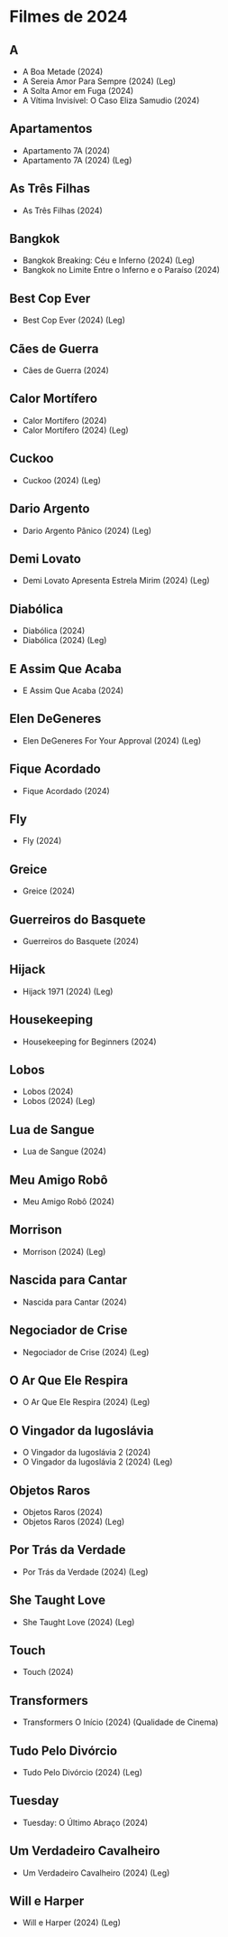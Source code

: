 # Filmes de 2024

## A
- A Boa Metade (2024)
- A Sereia Amor Para Sempre (2024) (Leg)
- A Solta Amor em Fuga (2024)
- A Vítima Invisível: O Caso Eliza Samudio (2024)

## Apartamentos
- Apartamento 7A (2024)
- Apartamento 7A (2024) (Leg)

## As Três Filhas
- As Três Filhas (2024)

## Bangkok
- Bangkok Breaking: Céu e Inferno (2024) (Leg)
- Bangkok no Limite Entre o Inferno e o Paraíso (2024)

## Best Cop Ever
- Best Cop Ever (2024) (Leg)

## Cães de Guerra
- Cães de Guerra (2024)

## Calor Mortífero
- Calor Mortífero (2024)
- Calor Mortífero (2024) (Leg)

## Cuckoo
- Cuckoo (2024) (Leg)

## Dario Argento
- Dario Argento Pânico (2024) (Leg)

## Demi Lovato
- Demi Lovato Apresenta Estrela Mirim (2024) (Leg)

## Diabólica
- Diabólica (2024)
- Diabólica (2024) (Leg)

## E Assim Que Acaba
- E Assim Que Acaba (2024)

## Elen DeGeneres
- Elen DeGeneres For Your Approval (2024) (Leg)

## Fique Acordado
- Fique Acordado (2024)

## Fly
- Fly (2024)

## Greice
- Greice (2024)

## Guerreiros do Basquete
- Guerreiros do Basquete (2024)

## Hijack
- Hijack 1971 (2024) (Leg)

## Housekeeping
- Housekeeping for Beginners (2024)

## Lobos
- Lobos (2024)
- Lobos (2024) (Leg)

## Lua de Sangue
- Lua de Sangue (2024)

## Meu Amigo Robô
- Meu Amigo Robô (2024)

## Morrison
- Morrison (2024) (Leg)

## Nascida para Cantar
- Nascida para Cantar (2024)

## Negociador de Crise
- Negociador de Crise (2024) (Leg)

## O Ar Que Ele Respira
- O Ar Que Ele Respira (2024) (Leg)

## O Vingador da Iugoslávia
- O Vingador da Iugoslávia 2 (2024)
- O Vingador da Iugoslávia 2 (2024) (Leg)

## Objetos Raros
- Objetos Raros (2024)
- Objetos Raros (2024) (Leg)

## Por Trás da Verdade
- Por Trás da Verdade (2024) (Leg)

## She Taught Love
- She Taught Love (2024) (Leg)

## Touch
- Touch (2024)

## Transformers
- Transformers O Início (2024) (Qualidade de Cinema)

## Tudo Pelo Divórcio
- Tudo Pelo Divórcio (2024) (Leg)

## Tuesday
- Tuesday: O Último Abraço (2024)

## Um Verdadeiro Cavalheiro
- Um Verdadeiro Cavalheiro (2024) (Leg)

## Will e Harper
- Will e Harper (2024) (Leg)
